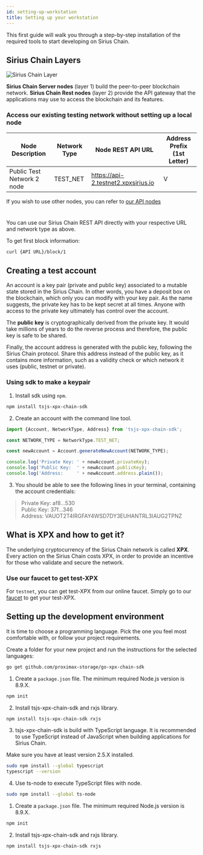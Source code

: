 ```yaml
---
id: setting-up-workstation
title: Setting up your workstation
---
```


This first guide will walk you through a step-by-step installation of the required tools to start developing on Sirius Chain.

## Sirius Chain Layers

![Sirius Chain Layer](/img/four-layer-architecture-basic.png "Sirius Chain Layer")


**Sirius Chain Server nodes** (layer 1) build the peer-to-peer blockchain network. 
**Sirius Chain Rest nodes** (layer 2) provide the API gateway that the applications may use to access the blockchain and its features.


### Access our existing testing network without setting up a local node

Node Description | Network Type| Node REST API URL | Address Prefix (1st Letter)
-----------------|-------------|-------------------|------------------------
Public Test Network 2 node | TEST_NET | https://api-2.testnet2.xpxsirius.io | V

If you wish to use other nodes, you can refer to [our API nodes](../cheatsheet.md#our-api-node)
#
You can use our Sirius Chain REST API directly with your respective URL and network type as above.

To get first block information:

```sh
curl {API URL}/block/1
```

## Creating a test account

An account is a key pair (private and public key) associated to a mutable state stored in the Sirius Chain. In other words, you have a deposit box on the blockchain, which only you can modify with your key pair. As the name suggests, the private key has to be kept secret at all times. Anyone with access to the private key ultimately has control over the account.

The **public key** is cryptographically derived from the private key. It would take millions of years to do the reverse process and therefore, the public key is safe to be shared.

Finally, the account address is generated with the public key, following the Sirius Chain protocol. Share this address instead of the public key, as it contains more information, such as a validity check or which network it uses (public, testnet or private).

### Using sdk to make a keypair

1. Install sdk using `npm`.

```sh
npm install tsjs-xpx-chain-sdk
```

2. Create an account with the command line tool.

```typescript
import {Account, NetworkType, Address} from 'tsjs-xpx-chain-sdk';

const NETWORK_TYPE = NetworkType.TEST_NET;

const newAccount = Account.generateNewAccount(NETWORK_TYPE);

console.log('Private Key: ' + newAccount.privateKey);
console.log('Public Key:  ' + newAccount.publicKey);
console.log('Address:     ' + newAccount.address.plain());
```

3. You should be able to see the following lines in your terminal, containing the account credentials:

> Private Key: af8...530 <br> Public Key: 37f...346 <br> Address: VAUOT2T4IRGFAY4WSD7DY3EUHANTRL3IAUG2TPNZ

## What is XPX and how to get it?

The underlying cryptocurrency of the Sirius Chain network is called **XPX**. Every action on the Sirius Chain costs XPX, in order to provide an incentive for those who validate and secure the network.

### Use our faucet to get test-XPX

For `testnet`, you can get test-XPX from our online faucet.
Simply go to our [faucet](../cheatsheet.md#testnet-2-faucet) to get your test-XPX.

## Setting up the development environment
It is time to choose a programming language. Pick the one you feel most comfortable with, or follow your project requirements.

Create a folder for your new project and run the instructions for the selected languages:

<!--DOCUSAURUS_CODE_TABS-->
<!--Golang-->
```sh
go get github.com/proximax-storage/go-xpx-chain-sdk
```

<!--TypeScript-->

1. Create a `package.json` file. The minimum required Node.js version is 8.9.X.
```sh
npm init
```
2. Install tsjs-xpx-chain-sdk and rxjs library.
```sh
npm install tsjs-xpx-chain-sdk rxjs
```

3. tsjs-xpx-chain-sdk is build with TypeScript language. It is recommended to use TypeScript instead of JavaScript when building applications for Sirius Chain.

Make sure you have at least version 2.5.X installed.
```sh
sudo npm install --global typescript
typescript --version
```

4. Use ts-node to execute TypeScript files with node.
```sh
sudo npm install --global ts-node
```

<!--JavaScript-->

1. Create a `package.json` file. The minimum required Node.js version is 8.9.X.
```sh
npm init
```
2. Install tsjs-xpx-chain-sdk and rxjs library.
```sh
npm install tsjs-xpx-chain-sdk rxjs
```

<!--END_DOCUSAURUS_CODE_TABS-->



